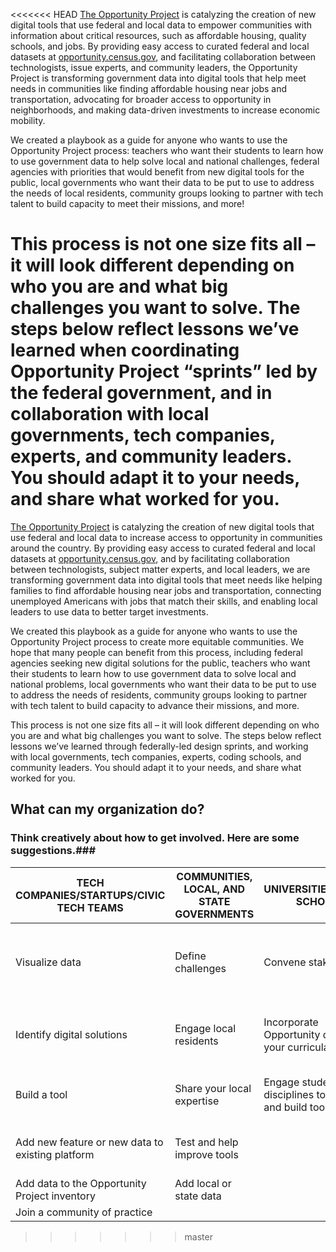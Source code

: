 <<<<<<< HEAD
[The Opportunity Project](https://www.whitehouse.gov/the-press-office/2016/03/07/fact-sheet-white-house-launches-opportunity-project-utilizing-open-data) is catalyzing the creation of new digital tools that use federal and local data to empower communities with information about critical resources, such as affordable housing, quality schools, and jobs. By providing easy access to curated federal and local datasets at [opportunity.census.gov](http://opportunity.census.gov), and facilitating collaboration between technologists, issue experts, and community leaders, the Opportunity Project is transforming government data into digital tools that help meet needs in communities like finding affordable housing near jobs and transportation, advocating for broader access to opportunity in neighborhoods, and making data-driven investments to increase economic mobility. 

We created a playbook as a guide for anyone who wants to use the Opportunity Project process: teachers who want their students to learn how to use government data to help solve local and national challenges, federal agencies with priorities that would benefit from new digital tools for the public, local governments who want their data to be put to use to address the needs of local residents, community groups looking to partner with tech talent to build capacity to meet their missions, and more!

This process is not one size fits all – it will look different depending on who you are and what big challenges you want to solve. The steps below reflect lessons we’ve learned when coordinating Opportunity Project “sprints” led by the federal government, and in collaboration with local governments, tech companies, experts, and community leaders. You should adapt it to your needs, and share what worked for you. 
=======
[The Opportunity Project](https://www.whitehouse.gov/the-press-office/2016/03/07/fact-sheet-white-house-launches-opportunity-project-utilizing-open-data) is catalyzing the creation of new digital tools that use federal and local data to increase access to opportunity in communities around the country. By providing easy access to curated federal and local datasets at  [opportunity.census.gov](http://opportunity.census.gov), and by facilitating collaboration between technologists, subject matter experts, and local leaders, we are transforming government data into digital tools that meet needs like helping families to find affordable housing near jobs and transportation, connecting unemployed Americans with jobs that match their skills, and enabling local leaders to use data to better target investments.

We created this playbook as a guide for anyone who wants to use the Opportunity Project process to create more equitable communities. We hope that many people can benefit from this process, including federal agencies seeking new digital solutions for the public, teachers who want their students to learn how to use government data to solve local and national problems, local governments who want their data to be put to use to address the needs of residents, community groups looking to partner with tech talent to build capacity to advance their missions, and more.

This process is not one size fits all – it will look different depending on who you are and what big challenges you want to solve. The steps below reflect lessons we’ve learned through federally-led design sprints, and working with local governments, tech companies, experts, coding schools, and community leaders. You should adapt it to your needs, and share what worked for you.

##   **What can my organization do?**  ##

### Think creatively about how to get involved. Here are some suggestions.###

| TECH COMPANIES/STARTUPS/CIVIC TECH TEAMS | COMMUNITIES, LOCAL, AND STATE GOVERNMENTS 	| UNIVERSITIES/CODING SCHOOLS | ADVOCATES | FEDERAL AGENCIES |
| -----------	| -----------	| -----------	| -----------	| -----------	|
| Visualize data                                   	| Define challenges                         	| Convene stakeholders                                         	| Define a problem                               	| Identify agency priorities in need of a tech solution 	|
| Identify digital solutions                       	| Engage local residents                    	| Incorporate Opportunity data into your curricula             	| Contribute expertise to inform design of tools 	| Contribute agency open data                           	|
| Build a tool                                     	| Share your local expertise                	| Engage students across disciplines to design and build tools 	| Connect with users to provide feedback         	| Answer data questions                                 	|
| Add new feature or new data to existing platform 	| Test and help improve tools               	|                                                              	|                                                	| Gain insight to improve your data                     	|
| Add data to the Opportunity Project inventory    	| Add local or state data                   	|                                                              	|                                                	|                                                       	|
| Join a community of practice   |        	|              	|              	|                                 | 



>>>>>>> master
